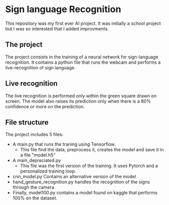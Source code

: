 # Sign language Recognition

This repository was my first ever AI project. It was initially a school project but I was so interested that I added improvments.
## The project
The project consists in the training of a neural network for sign-language recognition. It contains a python file that runs the webcam and performs a live-recognition of sign language.
## Live recognition
The live recognition is performed only within the green square drawn on screen. The model also raises its prediction only when there is a 80% confidence or more on the prediction.


## File structure
The project includes 5 files:
- A main.py that runs the traning using Tensorflow. 
  - This file find the data, preprocess it, creates the model and save it in a file "model.h5"
- A main_depreciated.py
  - This file was the first version of the training. It uses Pytorch and a personalized training loop.
- cnn_model.py Contains an alternative version of the model
- hand_gesture_recognition.py handles the recognition of the signs through the camera.
- Finally, model100.py contains a model found on kaggle that performs 100% on the dataset.
